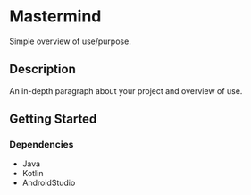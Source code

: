 # Mastermind

Simple overview of use/purpose.

## Description

An in-depth paragraph about your project and overview of use.

## Getting Started

### Dependencies

* Java
* Kotlin
* AndroidStudio

